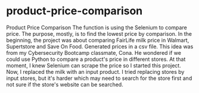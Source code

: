 # product-price-comparison
Product Price Comparison
The function is using the Selenium to compare price. The purpose, mostly, is to find the lowest price by comparison.
In the beginning, the project was about comparing FairLife milk price in Walmart, Supertstore and Save On Food. Generated prices in a csv file. 
This idea was from my Cybersecurity Bootcamp classmate, Cona. He wondered if we could use Python to compare a product's price in different stores.
At that moment, I knew Selenium can scrape the price so I started this project. 
Now, I replaced the milk with an input product.
I tried replacing stores by input stores, but it's harder which may need to search for the store first and not sure if the store's website can be searched.
